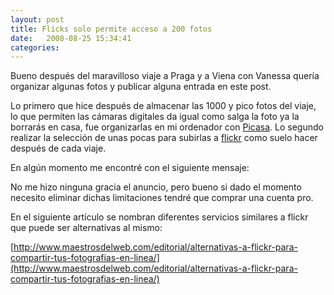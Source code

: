 ```yaml
---
layout: post
title: Flicks solo permite acceso a 200 fotos
date:   2008-08-25 15:34:41
categories:
---
```


Bueno después del maravilloso viaje a Praga y a Viena con Vanessa quería organizar algunas fotos y publicar alguna entrada en este post.

Lo primero que hice después de almacenar las 1000 y pico fotos del viaje, lo que permiten las cámaras digitales da igual como salga la foto ya la borrarás en casa, fue organizarlas en mi ordenador con <a href="http://picasaweb.google.es/" title="http://picasaweb.google.es/" id="link_1">Picasa</a>. Lo segundo realizar la selección de unas pocas para subirlas a <a href="http://www.flickr.com/photos/pacoguzman/" title="http://www.flickr.com/photos/pacoguzman/" id="link_2">flickr</a> como suelo hacer después de cada viaje.

En algún momento me encontré con el siguiente mensaje:

No me hizo ninguna gracia el anuncio, pero bueno si dado el momento necesito eliminar dichas limitaciones tendré que comprar una cuenta pro.

En el siguiente artículo se nombran diferentes servicios similares a flickr que puede ser alternativas al mismo:

[http://www.maestrosdelweb.com/editorial/alternativas-a-flickr-para-compartir-tus-fotografias-en-linea/](http://www.maestrosdelweb.com/editorial/alternativas-a-flickr-para-compartir-tus-fotografias-en-linea/)
